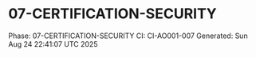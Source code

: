 # 07-CERTIFICATION-SECURITY
Phase: 07-CERTIFICATION-SECURITY
CI: CI-AO001-007
Generated: Sun Aug 24 22:41:07 UTC 2025
